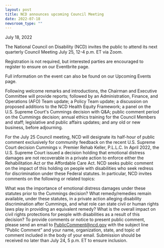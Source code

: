 ```yaml
---
layout: post
title: NCD announces upcoming Council Meeting
date: 2022-07-18
newsroom_type: ""
---
```

July 18, 2022

The National Council on Disability (NCD) invites the public to attend its next quarterly Council Meeting July 25, 12-4 p.m. ET via Zoom.

Registration is not required, but interested parties are encouraged to register to ensure on our Eventbrite page.

Full information on the event can also be found on our Upcoming Events page.

Following welcome remarks and introductions, the Chairman and Executive Committee will provide reports; followed by an Administration, Finance, and Operations (AFO) Team update; a Policy Team update; a discussion on proposed additions to the NCD Health Equity Framework; a panel on the U.S. Supreme Court's Cummings decision with Q&A; public comment period on the Cummings decision; annual ethics training for the Council Members and staff; legislative and public affairs updates; and any old or new business, before adjourning.

For the July 25 Council meeting, NCD will designate its half-hour of public comment exclusively for community feedback on the recent U.S. Supreme Court decision Cummings v. Premier Rehab Keller, P.L.L.C.  In April 2022, the U.S. Supreme Court issued a decision holding that emotional distress damages are not recoverable in a private action to enforce either the Rehabilitation Act or the Affordable Care Act. NCD seeks public comment on the impact of this holding on people with disabilities who seek redress for discrimination under these Federal statutes. In particular, NCD invites comments on the following or related topics: 

What was the importance of emotional distress damages under these statutes prior to the Cummings decision?
​What remedy/remedies remain available, under these statutes, in a private action alleging disability discrimination after Cummings, and what role can state civil or human rights laws play in providing an equivalent remedy?
What is the overall impact on civil rights protections for people with disabilities as a result of this decision?
 To provide comments or notice to present public comment, please send an email to PublicComment@ncd.gov with the subject line “Public Comment” and your name, organization, state, and topic of comment included in the body of your email. Submission should be received no later than  July 24, 5 p.m. ET to ensure inclusion.